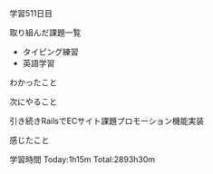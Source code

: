 学習511日目

取り組んだ課題一覧

- タイピング練習
- 英語学習


わかったこと

次にやること

引き続きRailsでECサイト課題プロモーション機能実装

感じたこと

学習時間 Today:1h15m Total:2893h30m